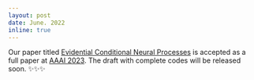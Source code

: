 ```yaml
---
layout: post
date: June. 2022
inline: true
---
```


Our paper titled [Evidential Conditional Neural Processes](https://openaccess.thecvf.com/content/CVPR2022/html/Pandey_Multidimensional_Belief_Quantification_for_Label-Efficient_Meta-Learning_CVPR_2022_paper.html) is accepted as a full paper at [AAAI 2023](https://aaai.org/Conferences/AAAI-23/). The draft with complete codes will be released soon. :sparkles::sparkles::sparkles: